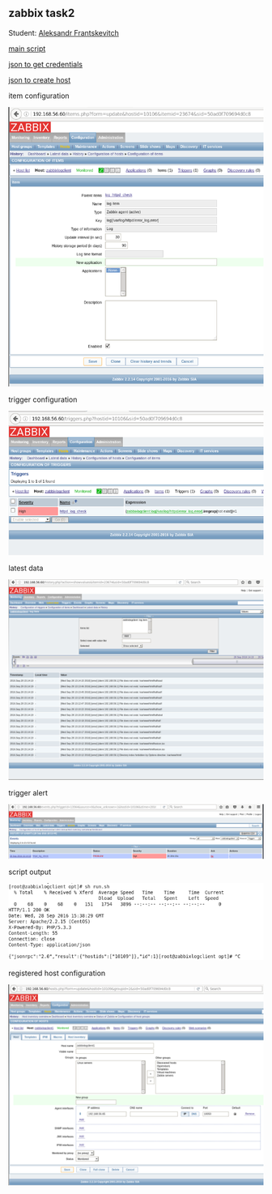 ## zabbix task2

Student: [Aleksandr Frantskevitch](https://upsa.epam.com/workload/employeeView.do?employeeId=4060741400038672408#emplTab=general)

[main script](/script/run.sh)

[json to get credentials](/script/auth.json)

[json to create host](/script/script.json)

item configuration

![myimage-alt-tag](/screen/Screenshot-4.png)

trigger configuration

![myimage-alt-tag](/screen/Screenshot-5.png)

latest data

![myimage-alt-tag](/screen/Screenshot-1.png)

trigger alert

![myimage-alt-tag](/screen/Screenshot-9.png)

script output

![myimage-alt-tag](/screen/Screenshot-6.png)

registered host configuration

![myimage-alt-tag](/screen/Screenshot-7.png)
